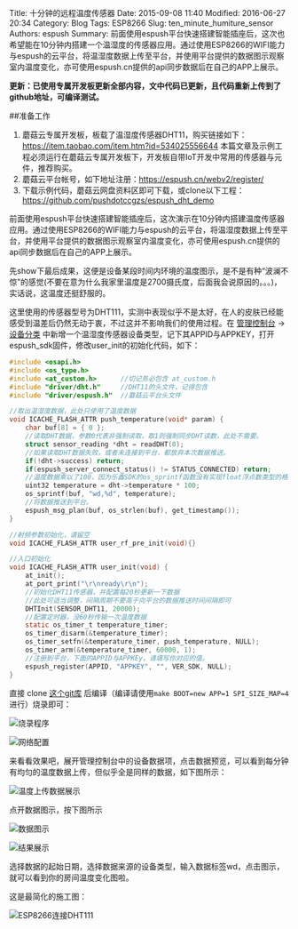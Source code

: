 Title: 十分钟的远程温度传感器
Date: 2015-09-08 11:40
Modified: 2016-06-27 20:34
Category: Blog
Tags: ESP8266
Slug: ten_minute_humiture_sensor
Authors: espush
Summary: 前面使用espush平台快速搭建智能插座后，这次也希望能在10分钟内搭建一个温湿度的传感器应用。通过使用ESP8266的WIFI能力与espush的云平台，将温湿度数据上传至平台，并使用平台提供的数据图示观察室内温度变化，亦可使用espush.cn提供的api同步数据后在自己的APP上展示。


**更新：已使用专属开发板更新全部内容，文中代码已更新，且代码重新上传到了github地址，可编译测试。**

##准备工作
1. 蘑菇云专属开发板，板载了温湿度传感器DHT11，购买链接如下：https://item.taobao.com/item.htm?id=534025556644 本篇文章及示例工程必须运行在蘑菇云专属开发板下，开发板自带IoT开发中常用的传感器与元件，推荐购买。
1. 蘑菇云平台帐号，如下地址注册：https://espush.cn/webv2/register/
1. 下载示例代码，蘑菇云网盘资料区即可下载，或clone以下工程：https://github.com/pushdotccgzs/espush_dht_demo

前面使用espush平台快速搭建智能插座后，这次演示在10分钟内搭建温度传感器应用。通过使用ESP8266的WIFI能力与espush的云平台，将温湿度数据上传至平台，并使用平台提供的数据图示观察室内温度变化，亦可使用espush.cn提供的api同步数据后在自己的APP上展示。

先show下最后成果，这便是设备某段时间内环境的温度图示，是不是有种“波澜不惊”的感觉(不要在意为什么我家里温度是2700摄氏度，后面我会说原因的。。。)，实话说，这温度还挺舒服的。

这里使用的传感器型号为DHT111，实测中表现似乎不是太好，在人的皮肤已经能感受到温差后仍然无动于衷，不过这并不影响我们的使用过程。在 [管理控制台](https://espush.cn/web/) ->[设备分类](https://espush.cn/web/apps/) 中新增一个温湿度传感器设备类型，记下其APPID与APPKEY，打开espush_sdk固件，修改user_init的初始化代码，如下：

```C
#include <osapi.h>
#include <os_type.h>
#include <at_custom.h>		//切记务必包含 at_custom.h
#include "driver/dht.h"		//DHT11的头文件，记得包含
#include "driver/espush.h"	//蘑菇云平台头文件

//取出温湿度数据，此处只使用了温度数据
void ICACHE_FLASH_ATTR push_temperature(void* param) {
    char buf[8] = { 0 };
    //读取DHT数据，参数0代表非强制读取，取1则强制同步DHT读数，此处不需要。
    struct sensor_reading *dht = readDHT(0);
    //如果读取DHT数据失败，或者未连接到平台，都放弃本次数据推送。
    if(!dht->success) return;
    if(espush_server_connect_status() != STATUS_CONNECTED) return;
    //温度数据乘以了100，因为乐鑫SDK的os_sprintf函数没有实现float浮点数类型的格式化，所以此处简单处理。将数据打上wd 标签，所谓标签即是在数居前增加的 逗号分隔的字符串，目前仅支持单标签
	uint32 temperature = dht->temperature * 100;
	os_sprintf(buf, "wd,%d", temperature);
    //将数据推送到平台。
    espush_msg_plan(buf, os_strlen(buf), get_timestamp());
}

//射频参数初始化，请留空
void ICACHE_FLASH_ATTR user_rf_pre_init(void){}

//入口初始化
void ICACHE_FLASH_ATTR user_init(void) {
    at_init();
    at_port_print("\r\nready\r\n");
    //初始化DHT11传感器，并配置每20秒更新一下数据
    //此处可适当调整，间隔周期不要高于向平台的数据推送时间间隔即可
    DHTInit(SENSOR_DHT11, 20000);
    //配置定时器，没60秒传输一次温度数据
    static os_timer_t temperature_timer;
    os_timer_disarm(&temperature_timer);
    os_timer_setfn(&temperature_timer, push_temperature, NULL);
    os_timer_arm(&temperature_timer, 60000, 1);
    //注册到平台，下面的APPID与APPKEy，请填写你对应的值。
    espush_register(APPID, "APPKEY", "", VER_SDK, NULL);
}
```

直接 clone [这个git库](https://github.com/pushdotccgzs/espush_dht_demo) 后编译（编译请使用`make BOOT=new APP=1 SPI_SIZE_MAP=4`进行）烧录即可：


![烧录程序]({filename}/images/temperature/flasher.png)


![网络配置]({filename}/images/temperature/netcfg.png)


来看看效果吧，展开管理控制台中的设备数据项，点击数据预览，可以看到每分钟有均匀的温度数据上传，但似乎全是同样的数据，如下图所示：

![温度上传数据展示]({filename}/images/wd_data.png)


点开数据图示，按下图所示

![数据图示]({filename}/images/data_graphic_src.png)



![结果展示]({filename}/images/temperature/result.png)

选择数据的起始日期，选择数据来源的设备类型，输入数据标签wd，点击图示，就可以看到你的房间温度变化图啦。

这是最简化的施工图：

![ESP8266连接DHT111]({filename}/images/temperature/board.jpg)

